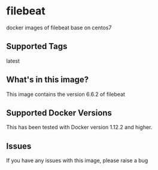 # filebeat
docker images of filebeat base on centos7

## Supported Tags
latest

## What's in this image?
This image contains the version 6.6.2 of filebeat


## Supported Docker Versions
This has been tested with Docker version 1.12.2 and higher.

## Issues
If you have any issues with this image, please raise a bug
